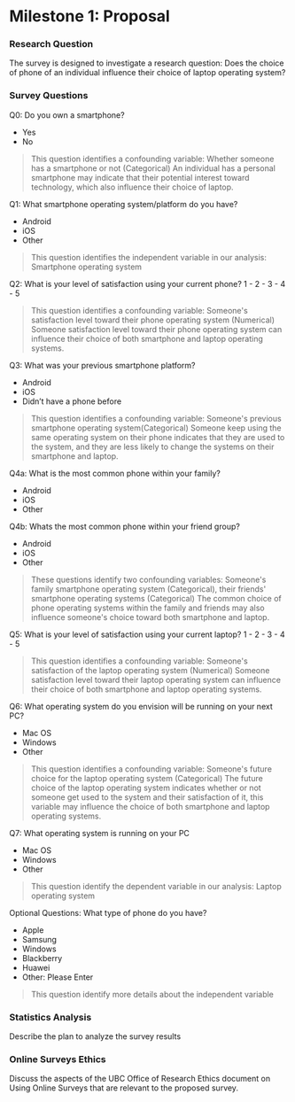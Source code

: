 # Milestone 1: Proposal

### Research Question
The survey is designed to investigate a research question: Does the choice of phone of an individual influence their choice of laptop operating system?

### Survey Questions
Q0: Do you own a smartphone?
- Yes
- No

> This question identifies a confounding variable: Whether someone has a smartphone or not (Categorical)
> An individual has a personal smartphone may indicate that their potential interest toward technology, which also influence their choice of laptop.

Q1: What smartphone operating system/platform do you have?
- Android
- iOS
- Other

> This question identifies the independent variable in our analysis: Smartphone operating system

Q2: What is your level of satisfaction using your current phone?
1 - 2 - 3 - 4 - 5

> This question identifies a confounding variable: Someone's satisfaction level toward their phone operating system (Numerical)
> Someone satisfaction level toward their phone operating system can influence their choice of both smartphone and laptop operating systems.

Q3: What was your previous smartphone platform?
- Android
- iOS
- Didn’t have a phone before

> This question identifies a confounding variable: Someone's previous smartphone operating system(Categorical)
> Someone keep using the same operating system on their phone indicates that they are used to the system, and they are less likely to change the systems on their smartphone and laptop.

Q4a: What is the most common phone within your family?
- Android
- iOS
- Other

Q4b: Whats the most common phone within your friend group?
- Android
- iOS
- Other

> These questions identify two confounding variables: Someone's family smartphone operating system (Categorical), their friends' smartphone operating systems (Categorical)
> The common choice of phone operating systems within the family and friends may also influence someone's choice toward both smartphone and laptop.

Q5: What is your level of satisfaction using your current laptop?
1 - 2 - 3 - 4 - 5

> This question identifies a confounding variable: Someone's satisfaction of the laptop operating system (Numerical)
> Someone satisfaction level toward their laptop operating system can influence their choice of both smartphone and laptop operating systems.

Q6: What operating system do you envision will be running on your next PC?
- Mac OS
- Windows
- Other

> This question identifies a confounding variable: Someone's future choice for the laptop operating system (Categorical)
> The future choice of the laptop operating system indicates whether or not someone get used to the system and their satisfaction of it, this variable may influence the choice of both smartphone and laptop operating systems.

Q7: What operating system is running on your PC
- Mac OS
- Windows
- Other

> This question identify the dependent variable in our analysis: Laptop operating system 

Optional Questions:
What type of phone do you have?
- Apple
- Samsung
- Windows
- Blackberry
- Huawei
- Other: Please Enter

> This question identify more details about the independent variable 

### Statistics Analysis
Describe the plan to analyze the survey results

### Online Surveys Ethics
Discuss the aspects of the UBC Office of Research Ethics document on Using Online Surveys that are relevant to the proposed survey.
